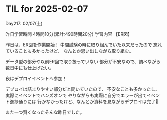# TIL for 2025-02-07
Day217: 02/07(土)

昨日学習時間 4時間10分(累計:490時間20分)
学習内容 【ER図】

昨日は、ER図を作業開始！
中間試験の時に取り組んでいた以来だったので
忘れていることも多かったけど、
なんとか思い出しながら取り組む。

データ型の部分や以前ER図で取り扱っていない
部分が不安なので、調べながら数日中にも仕上げたい。

夜はデプロイイベントへ参加！

デプロイは詰まりやすい部分だと聞いていたので、
不安なことも多かったし、実際にイベントでハンズオンで
やりながらも実際に自分でエラーが出てイベント進捗通りには
行かなかったけど、なんとか資料を見ながらデプロイは完了🙌

また一つ賢くなったそんな昨日でした。